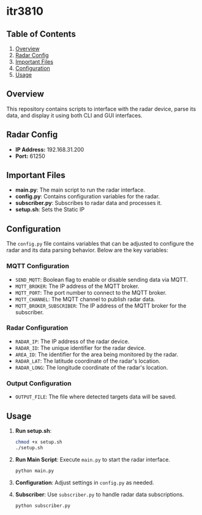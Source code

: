 # itr3810

## Table of Contents

1. [Overview](#overview)
2. [Radar Config](#radar-config)
3. [Important Files](#important-files)
4. [Configuration](#configuration)
5. [Usage](#usage)

## Overview

This repository contains scripts to interface with the radar device, parse its data, and display it using both CLI and GUI interfaces.

## Radar Config

- **IP Address:** 192.168.31.200
- **Port:** 61250

## Important Files

- **main.py**: The main script to run the radar interface.
- **config.py**: Contains configuration variables for the radar.
- **subscriber.py**: Subscribes to radar data and processes it.
- **setup.sh**: Sets the Static IP

## Configuration

The `config.py` file contains variables that can be adjusted to configure the radar and its data parsing behavior. Below are the key variables:

### MQTT Configuration

- `SEND_MQTT`: Boolean flag to enable or disable sending data via MQTT.
- `MQTT_BROKER`: The IP address of the MQTT broker.
- `MQTT_PORT`: The port number to connect to the MQTT broker.
- `MQTT_CHANNEL`: The MQTT channel to publish radar data.
- `MQTT_BROKER_SUBSCRIBER`: The IP address of the MQTT broker for the subscriber.

### Radar Configuration

- `RADAR_IP`: The IP address of the radar device.
- `RADAR_ID`: The unique identifier for the radar device.
- `AREA_ID`: The identifier for the area being monitored by the radar.
- `RADAR_LAT`: The latitude coordinate of the radar's location.
- `RADAR_LONG`: The longitude coordinate of the radar's location.

### Output Configuration

- `OUTPUT_FILE`: The file where detected targets data will be saved.

## Usage

1. **Run setup.sh**:

   ```sh
   chmod +x setup.sh
   ./setup.sh
   ```

1. **Run Main Script**: Execute `main.py` to start the radar interface.

   ```sh
   python main.py
   ```

1. **Configuration**: Adjust settings in `config.py` as needed.

1. **Subscriber**: Use `subscriber.py` to handle radar data subscriptions.
   ```sh
   python subscriber.py
   ```
